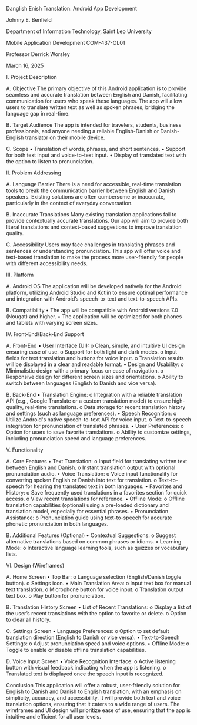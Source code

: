 Danglish Enish Translation: Android App Development

Johnny E. Benfield

Department of Information Technology, Saint Leo University

Mobile Application Development COM-437-OL01

Professor Derrick Worsley

March 16, 2025


I. Project Description

A. Objective
The primary objective of this Android application is to provide seamless and accurate translation between English and Danish, facilitating communication for users who speak these languages. The app will allow users to translate written text as well as spoken phrases, bridging the language gap in real-time.

B. Target Audience
The app is intended for travelers, students, business professionals, and anyone needing a reliable English-Danish or Danish-English translator on their mobile device.

C. Scope
•	Translation of words, phrases, and short sentences.
•	Support for both text input and voice-to-text input.
•	Display of translated text with the option to listen to pronunciation.

II. Problem Addressing

A. Language Barrier
There is a need for accessible, real-time translation tools to break the communication barrier between English and Danish speakers. Existing solutions are often cumbersome or inaccurate, particularly in the context of everyday conversation.

B. Inaccurate Translations
Many existing translation applications fail to provide contextually accurate translations. Our app will aim to provide both literal translations and context-based suggestions to improve translation quality.

C. Accessibility
Users may face challenges in translating phrases and sentences or understanding pronunciation. This app will offer voice and text-based translation to make the process more user-friendly for people with different accessibility needs.

III. Platform

A. Android OS
The application will be developed natively for the Android platform, utilizing Android Studio and Kotlin to ensure optimal performance and integration with Android’s speech-to-text and text-to-speech APIs.

B. Compatibility
•	The app will be compatible with Android versions 7.0 (Nougat) and higher.
•	The application will be optimized for both phones and tablets with varying screen sizes.

IV. Front-End/Back-End Support

A. Front-End
•	User Interface (UI):
o	Clean, simple, and intuitive UI design ensuring ease of use.
o	Support for both light and dark modes.
o	Input fields for text translation and buttons for voice input.
o	Translation results will be displayed in a clear and readable format.
•	Design and Usability:
o	Minimalistic design with a primary focus on ease of navigation.
o	Responsive design for different screen sizes and orientations.
o	Ability to switch between languages (English to Danish and vice versa).

B. Back-End
•	Translation Engine:
o	Integration with a reliable translation API (e.g., Google Translate or a custom translation model) to ensure high-quality, real-time translations.
o	Data storage for recent translation history and settings (such as language preferences).
•	Speech Recognition:
o	Utilize Android's native speech-to-text API for voice input.
o	Text-to-speech integration for pronunciation of translated phrases.
•	User Preferences:
o	Option for users to save favorite translations.
o	Ability to customize settings, including pronunciation speed and language preferences.

V. Functionality

A. Core Features
•	Text Translation:
o	Input field for translating written text between English and Danish.
o	Instant translation output with optional pronunciation audio.
•	Voice Translation:
o	Voice input functionality for converting spoken English or Danish into text for translation.
o	Text-to-speech for hearing the translated text in both languages.
•	Favorites and History:
o	Save frequently used translations in a favorites section for quick access.
o	View recent translations for reference.
•	Offline Mode:
o	Offline translation capabilities (optional) using a pre-loaded dictionary and translation model, especially for essential phrases.
•	Pronunciation Assistance:
o	Pronunciation guide using text-to-speech for accurate phonetic pronunciation in both languages.

B. Additional Features (Optional)
•	Contextual Suggestions: 
o	Suggest alternative translations based on common phrases or idioms.
•	Learning Mode: 
o	Interactive language learning tools, such as quizzes or vocabulary lists.

VI. Design (Wireframes)

A. Home Screen
•	Top Bar: 
o	Language selection (English/Danish toggle button).
o	Settings icon.
•	Main Translation Area: 
o	Input text box for manual text translation.
o	Microphone button for voice input.
o	Translation output text box.
o	Play button for pronunciation.

B. Translation History Screen
•	List of Recent Translations: 
o	Display a list of the user’s recent translations with the option to favorite or delete.
o	Option to clear all history.

C. Settings Screen
•	Language Preferences: 
o	Option to set default translation direction (English to Danish or vice versa).
•	Text-to-Speech Settings: 
o	Adjust pronunciation speed and voice options.
•	Offline Mode: 
o	Toggle to enable or disable offline translation capabilities.

D. Voice Input Screen
•	Voice Recognition Interface: 
o	Active listening button with visual feedback indicating when the app is listening.
o	Translated text is displayed once the speech input is recognized.

Conclusion
This application will offer a robust, user-friendly solution for English to Danish and Danish to English translation, with an emphasis on simplicity, accuracy, and accessibility. It will provide both text and voice translation options, ensuring that it caters to a wide range of users. The wireframes and UI design will prioritize ease of use, ensuring that the app is intuitive and efficient for all user levels.


